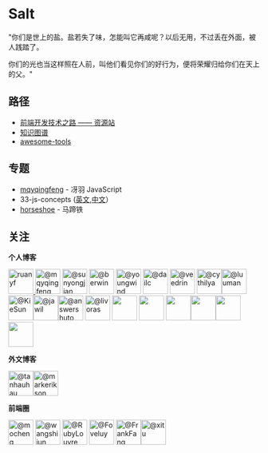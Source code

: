 # Salt

"你们是世上的盐。盐若失了味，怎能叫它再咸呢？以后无用，不过丢在外面，被人践踏了。

你们的光也当这样照在人前，叫他们看见你们的好行为，便将荣耀归给你们在天上的父。"

## 路径

- [前端开发技术之路 —— 资源站](https://github.com/yanyue404/blog/issues/100)
- [知识图谱](https://github.com/yanyue404/blog/issues/85)
- [awesome-tools](https://github.com/yanyue404/awesome-tools)

## 专题

- [mqyqingfeng](https://github.com/mqyqingfeng/Blog) - 冴羽 JavaScript
- 33-js-concepts ([英文](https://github.com/leonardomso/33-js-concepts),[中文](https://github.com/stephentian/33-js-concepts)）
- [horseshoe](https://github.com/veedrin/horseshoe) - 马蹄铁

## 关注

**个人博客**

[<img class="avatar ghh-user-x tooltipstered" height="50" width="50" alt="ruanyf" src="https://avatars1.githubusercontent.com/u/905434?s=88&v=4" style="box-shadow: transparent 0px 0px;"> ](http://www.ruanyifeng.com/blog/archives.html) [<img class="avatar ghh-user-x tooltipstered" height="50" width="50" alt="@mqyqingfeng" src="https://avatars1.githubusercontent.com/u/11458263?s=88&amp;v=4" style="box-shadow: transparent 0px 0px;">](https://github.com/mqyqingfeng/Blog)
[<img class="avatar ghh-user-x tooltipstered" height="50" width="50" alt="@sunyongjian" src="https://avatars0.githubusercontent.com/u/18378034?s=88&amp;v=4" style="box-shadow: transparent 0px 0px;">](https://github.com/sunyongjian/blog) [<img class="avatar ghh-user-x tooltipstered" height="50" width="50" alt="@berwin" src="https://avatars2.githubusercontent.com/u/3739368?s=88&amp;v=4" style="box-shadow: transparent 0px 0px;">](https://github.com/berwin/Blog)
[<img class="avatar ghh-user-x tooltipstered" height="50" width="50" alt="@youngwind" src="https://avatars3.githubusercontent.com/u/8401872?s=88&amp;v=4" style="box-shadow: transparent 0px 0px;">](https://github.com/youngwind/blog)
[<img class="avatar ghh-user-x tooltipstered" height="50" width="50" alt="@dailc" src="https://avatars0.githubusercontent.com/u/6134890?s=88&amp;v=4" style="box-shadow: transparent 0px 0px;">](https://dailc.github.io/blog/archive.html) [<img class="avatar ghh-user-x tooltipstered" height="50" width="50" alt="@veedrin" src="https://avatars2.githubusercontent.com/u/30197905?s=88&amp;v=4" style="box-shadow: transparent 0px 0px;">](https://matiji.cn/)
[<img class="avatar ghh-user-x tooltipstered" height="50" width="50" alt="@cythilya" src="https://avatars0.githubusercontent.com/u/3736018?s=88&amp;v=4" style="box-shadow: transparent 0px 0px;">](https://cythilya.github.io/archieve/)[<img class="avatar ghh-user-x tooltipstered" height="50" width="50" alt="@luuman" src="https://avatars2.githubusercontent.com/u/10662852?s=88&amp;v=4" style="box-shadow: transparent 0px 0px;">](https://blog.luuman.club/archives/)
[<img class="avatar ghh-user-x tooltipstered" height="50" width="50" alt="@KieSun" src="https://avatars2.githubusercontent.com/u/11811888?s=88&amp;v=4" style="box-shadow: transparent 0px 0px;">](https://github.com/KieSun/Dream)[<img class="avatar ghh-user-x tooltipstered" height="50" width="50" alt="@jawil" src="https://avatars1.githubusercontent.com/u/16515708?s=88&amp;v=4" style="box-shadow: transparent 0px 0px;">](https://github.com/jawil/blog)[<img class="avatar ghh-user-x tooltipstered" height="50" width="50" alt="@answershuto" src="https://avatars2.githubusercontent.com/u/17812136?s=88&amp;v=4" style="box-shadow: transparent 0px 0px;">](https://github.com/answershuto/Blog/) [<img class="avatar" height="50" width="50" alt="@livoras" src="https://avatars0.githubusercontent.com/u/6436132?s=88&amp;v=4">](https://github.com/livoras/blog) [<img alt="" width="50" height="50" class="avatar width-full height-full rounded-2" src="https://avatars2.githubusercontent.com/u/12526493?s=460&amp;v=4">](https://github.com/brickspert/blog) [<img alt="" width="50" height="50" class="avatar width-full height-full avatar-before-user-status" src="https://avatars2.githubusercontent.com/u/13267437?s=460&amp;v=4">](https://github.com/hujiulong/blog) [<img alt="" width="50" height="50" class="avatar width-full height-full rounded-2" src="https://avatars1.githubusercontent.com/u/28055600?s=460&amp;v=4">](https://github.com/fengshi123/blog)[<img alt="" width="50" height="50" class="avatar width-full height-full rounded-2" src="https://avatars2.githubusercontent.com/u/52817889?s=460&amp;v=4">](https://github.com/koala-coding/goodBlog)[<img alt="" width="50" height="50" class="avatar width-full height-full rounded-2" src="https://avatars0.githubusercontent.com/u/1953892?s=460&amp;v=4">](https://github.com/hujiulong/blog) [<img alt="" width="50" height="50" class="avatar width-full height-full rounded-2" src="https://avatars1.githubusercontent.com/u/496048?s=460&amp;v=4">](https://www.zhangxinxu.com)

**外文博客**

[<img class="avatar ghh-user-x tooltipstered" height="50" width="50" alt="@tanhauhau" src="https://avatars2.githubusercontent.com/u/2338632?s=88&amp;v=4" style="box-shadow: transparent 0px 0px;">](https://lihautan.com/blogs/)[<img class="avatar ghh-user-x tooltipstered" height="50" width="50" alt="@markerikson" src="https://avatars3.githubusercontent.com/u/1128784?s=88&amp;v=4" style="box-shadow: transparent 0px 0px;">](https://blog.isquaredsoftware.com/)

**前端圈**

[<img class="avatar ghh-user-x tooltipstered" height="50" width="50" alt="@mocheng" src="https://avatars3.githubusercontent.com/u/239291?s=88&amp;v=4" style="box-shadow: transparent 0px 0px;">](https://github.com/mocheng)
[<img class="avatar ghh-user-x tooltipstered" height="50" width="50" alt="@wangshijun" src="https://avatars1.githubusercontent.com/u/719985?s=88&amp;v=4" style="box-shadow: transparent 0px 0px;">](https://github.com/wangshijun)
[<img class="avatar ghh-user-x tooltipstered" height="50" width="50" alt="@RubyLouvre" src="https://avatars2.githubusercontent.com/u/190846?s=88&amp;v=4" style="box-shadow: transparent 0px 0px;">](https://github.com/RubyLouvre)
[<img class="avatar ghh-user-x tooltipstered" height="50" width="50" alt="@Foveluy" src="https://avatars1.githubusercontent.com/u/16814336?s=88&amp;v=4" style="box-shadow: transparent 0px 0px;">](https://github.com/Foveluy)
[<img class="avatar ghh-user-x tooltipstered" height="50" width="50" alt="@FrankFang" src="https://avatars1.githubusercontent.com/u/839559?s=88&amp;v=4" style="box-shadow: transparent 0px 0px;">](https://github.com/FrankFang)[<img itemprop="image" class="TableObject-item avatar flex-shrink-0" src="https://avatars3.githubusercontent.com/u/10482599?s=200&amp;v=4" width="50" height="50" alt="@xitu">](https://github.com/xitu/gold-miner)
